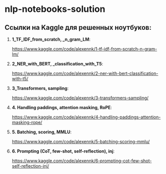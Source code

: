 # nlp-notebooks-solution

## Ссылки на Kaggle для решенных ноутбуков:

1. **1_TF_IDF_from_scratch, _n_gram_LM**:

    https://www.kaggle.com/code/alexennk/1-tf-idf-from-scratch-n-gram-lm/

2. **2_NER_with_BERT, _classification_with_T5**:

    https://www.kaggle.com/code/alexennk/2-ner-with-bert-classification-with-t5/


3. **3_Transformers, sampling**:

    https://www.kaggle.com/code/alexennk/3-transformers-sampling/

4. **4. Handling paddings, attention masking, RoPE**:

    https://www.kaggle.com/code/alexennk/4-handling-paddings-attention-masking-rope/

5. **5. Batching, scoring, MMLU**:

    https://www.kaggle.com/code/alexennk/5-batching-scoring-mmlu/

6. **6. Prompting (CoT, few-shot, self-reflection), inj**:

    https://www.kaggle.com/code/alexennk/6-prompting-cot-few-shot-self-reflection-inj/